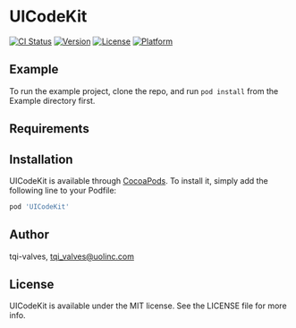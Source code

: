 # UICodeKit

[![CI Status](https://img.shields.io/travis/tqi-valves/UICodeKit.svg?style=flat)](https://travis-ci.org/tqi-valves/UICodeKit)
[![Version](https://img.shields.io/cocoapods/v/UICodeKit.svg?style=flat)](https://cocoapods.org/pods/UICodeKit)
[![License](https://img.shields.io/cocoapods/l/UICodeKit.svg?style=flat)](https://cocoapods.org/pods/UICodeKit)
[![Platform](https://img.shields.io/cocoapods/p/UICodeKit.svg?style=flat)](https://cocoapods.org/pods/UICodeKit)

## Example

To run the example project, clone the repo, and run `pod install` from the Example directory first.

## Requirements

## Installation

UICodeKit is available through [CocoaPods](https://cocoapods.org). To install
it, simply add the following line to your Podfile:

```ruby
pod 'UICodeKit'
```

## Author

tqi-valves, tqi_valves@uolinc.com

## License

UICodeKit is available under the MIT license. See the LICENSE file for more info.
